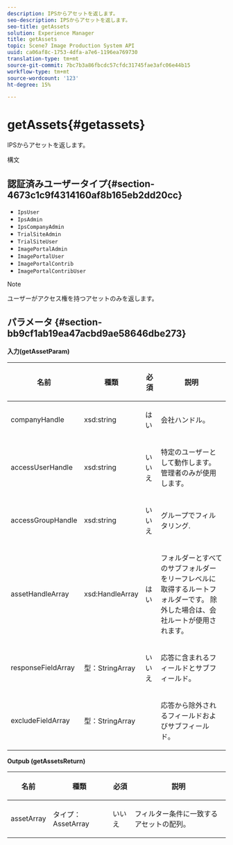 ```yaml
---
description: IPSからアセットを返します。
seo-description: IPSからアセットを返します。
seo-title: getAssets
solution: Experience Manager
title: getAssets
topic: Scene7 Image Production System API
uuid: ca06af8c-1753-4dfa-a7e6-1196ea769730
translation-type: tm+mt
source-git-commit: 7bc7b3a86fbcdc57cfdc31745fae3afc06e44b15
workflow-type: tm+mt
source-wordcount: '123'
ht-degree: 15%

---
```



# getAssets{#getassets}

IPSからアセットを返します。

構文

## 認証済みユーザータイプ{#section-4673c1c9f4314160af8b165eb2dd20cc}

* `IpsUser`
* `IpsAdmin`
* `IpsCompanyAdmin`
* `TrialSiteAdmin`
* `TrialSiteUser`
* `ImagePortalAdmin`
* `ImagePortalUser`
* `ImagePortalContrib`
* `ImagePortalContribUser`

>[!NOTE]
>
>ユーザーがアクセス権を持つアセットのみを返します。

## パラメータ {#section-bb9cf1ab19ea47acbd9ae58646dbe273}

**入力(getAssetParam)**

<table id="table_15CDEFC7F836411C80AA122E3A701C77"> 
 <thead> 
  <tr> 
   <th colname="col1" class="entry"> <p>名前 </p> </th> 
   <th colname="col2" class="entry"> <p>種類 </p> </th> 
   <th colname="col3" class="entry"> <p>必須 </p> </th> 
   <th colname="col4" class="entry"> <p>説明 </p> </th> 
  </tr> 
 </thead>
 <tbody> 
  <tr> 
   <td colname="col1"> <p><span class="codeph"> <span class="varname"> companyHandle</span> </span> </p> </td> 
   <td colname="col2"> <p><span class="codeph"> xsd:string</span> </p> </td> 
   <td colname="col3"> <p>はい </p> </td> 
   <td colname="col4"> <p>会社ハンドル。 </p> </td> 
  </tr> 
  <tr> 
   <td colname="col1"> <p><span class="codeph"> <span class="varname"> accessUserHandle</span> </span> </p> </td> 
   <td colname="col2"> <p><span class="codeph"> xsd:string</span> </p> </td> 
   <td colname="col3"> <p>いいえ </p> </td> 
   <td colname="col4"> <p>特定のユーザーとして動作します。 管理者のみが使用します。 </p> </td> 
  </tr> 
  <tr> 
   <td colname="col1"> <p><span class="codeph"> <span class="varname"> accessGroupHandle</span> </span> </p> </td> 
   <td colname="col2"> <p><span class="codeph"> xsd:string</span> </p> </td> 
   <td colname="col3"> <p>いいえ </p> </td> 
   <td colname="col4"> <p>グループでフィルタリング. </p> </td> 
  </tr> 
  <tr> 
   <td colname="col1"> <p><span class="codeph"> <span class="varname"> assetHandleArray</span> </span> </p> </td> 
   <td colname="col2"> <p><span class="codeph"> xsd:HandleArray</span> </p> </td> 
   <td colname="col3"> <p>はい </p> </td> 
   <td colname="col4"> <p>フォルダーとすべてのサブフォルダーをリーフレベルに取得するルートフォルダーです。 除外した場合は、会社ルートが使用されます。 </p> </td> 
  </tr> 
  <tr> 
   <td colname="col1"> <p><span class="codeph"> <span class="varname"> responseFieldArray</span> </span> </p> </td> 
   <td colname="col2"> <p><span class="codeph"> 型：StringArray</span> </p> </td> 
   <td colname="col3"> <p>いいえ </p> </td> 
   <td colname="col4"> <p>応答に含まれるフィールドとサブフィールド。 </p> </td> 
  </tr> 
  <tr> 
   <td colname="col1"> <p><span class="codeph"> <span class="varname"> excludeFieldArray</span> </span> </p> </td> 
   <td colname="col2"> <p><span class="codeph"> 型：StringArray</span> </p> </td> 
   <td colname="col3"> <p> </p> </td> 
   <td colname="col4"> <p>応答から除外されるフィールドおよびサブフィールド。 </p> </td> 
  </tr> 
 </tbody> 
</table>

**Outpub (getAssetsReturn)**

<table id="table_694932BBBD2C4167871380B2CF514BEA"> 
 <thead> 
  <tr> 
   <th colname="col1" class="entry"> <p>名前 </p> </th> 
   <th colname="col2" class="entry"> <p>種類 </p> </th> 
   <th colname="col3" class="entry"> <p>必須 </p> </th> 
   <th colname="col4" class="entry"> <p>説明 </p> </th> 
  </tr> 
 </thead>
 <tbody> 
  <tr> 
   <td colname="col1"> <p><span class="codeph"> <span class="varname"> assetArray</span> </span> </p> </td> 
   <td colname="col2"> <p><span class="codeph"> タイプ：AssetArray</span> </p> </td> 
   <td colname="col3"> <p>いいえ </p> </td> 
   <td colname="col4"> <p>フィルター条件に一致するアセットの配列。 </p> </td> 
  </tr> 
 </tbody> 
</table>


